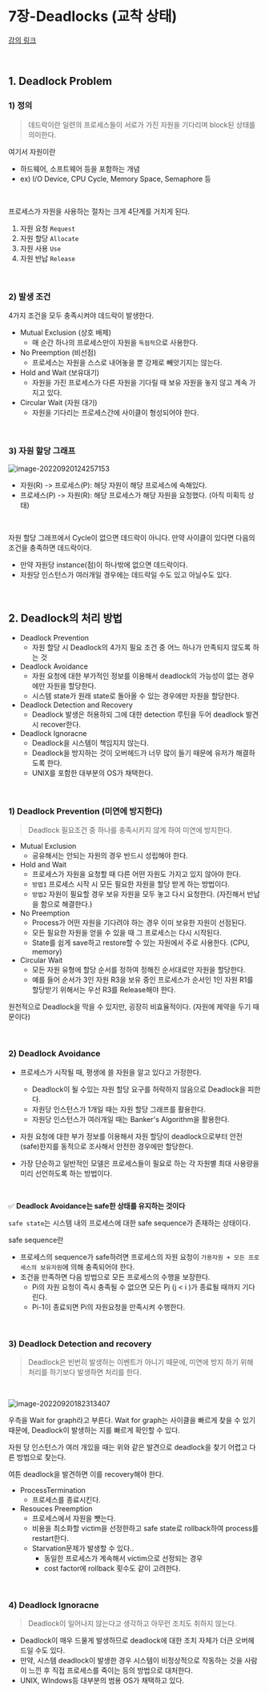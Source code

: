 # 7장-Deadlocks (교착 상태)

[강의 링크](http://www.kocw.net/home/search/kemView.do?kemId=1046323)

<br>

## 1. Deadlock Problem

### 1) 정의

> 데드락이란 일련의 프로세스들이 서로가 가진 자원을 기다리며 block된 상태를 의미한다.

여기서 자원이란

- 하드웨어, 소프트웨어 등을 포함하는 개념
- ex) I/O Device, CPU Cycle, Memory Space, Semaphore 등

<br>

프로세스가 자원을 사용하는 절차는 크게 4단계를 거치게 된다.

1. 자원 요청 `Request`
2. 자원 할당 `Allocate`
3. 자원 사용 `Use`
4. 자원 반납 `Release`

<br>

### 2) 발생 조건

4가지 조건을 모두 충족시켜야 데드락이 발생한다. 

- Mutual Exclusion (상호 배제)
  - 매 순간 하나의 프로세스만이 자원을 `독점적`으로 사용한다. 
- No Preemption (비선점)
  - 프로세스는 자원을 스스로 내어놓을 뿐 강제로 빼앗기지는 않는다.
- Hold and Wait (보유대기)
  - 자원을 가진 프로세스가 다른 자원을 기다릴 때 보유 자원을 놓지 않고 계속 가지고 있다.
- Circular Wait (자원 대기)
  - 자원을 기다리는 프로세스간에 사이클이 형성되어야 한다. 

<br>

### 3) 자원 할당 그래프

![image-20220920124257153](https://raw.githubusercontent.com/JaeKP/image_repo/main/img/image-20220920124257153.png)

- 자원(R) -> 프로세스(P): 해당 자원이 해당 프로세스에 속해있다.
- 프로세스(P) -> 자원(R): 해당 프로세스가 해당 자원을 요청했다. (아직 미획득 상태)

<br>

자원 할당 그래프에서 Cycle이 없으면 데드락이 아니다. 만약 사이클이 있다면 다음의 조건을 충족하면 데드락이다.

- 만약 자원당 instance(점)이 하나밖에 없으면 데드락이다. 
- 자원당 인스턴스가 여러개일 경우에는 데드락일 수도 있고 아닐수도 있다. 

<br>

## 2. Deadlock의 처리 방법

- Deadlock Prevention
  - 자원 할당 시 Deadlock의 4가지 필요 조건 중 어느 하나가 만족되지 않도록 하는 것
- Deadlock Avoidance
  - 자원 요청에 대한 부가적인 정보를 이용해서 deadlock의 가능성이 없는 경우에만 자원을 할당한다.
  - 시스템 state가 원래 state로 돌아올 수 있는 경우에만 자원을 할당한다. 
- Deadlock Detection and Recovery
  - Deadlock 발생은 허용하되 그에 대한 detection 루틴을 두어 deadlock 발견 시 recover한다.
- Deadlock Ignoracne
  - Deadlock을 시스템이 책임지지 않는다.
  - Deadlock을 방지하는 것이 오버헤드가 너무 많이 들기 때문에 유저가 해결하도록 한다. 
  - UNIX를 포함한 대부분의 OS가 채택한다. 

<br>

### 1) Deadlock Prevention (미연에 방지한다)

>  Deadlock 필요조건 중 하나를 충족시키지 않게 하여 미연에 방지한다.

- Mutual Exclusion
  - 공유해서는 안되는 자원의 경우 반드시 성립해야 한다. 
- Hold and Wait 
  - 프로세스가 자원을 요청할 때 다른 어떤 자원도 가지고 있지 않아야 한다. 
  - `방법1` 프로세스 시작 시 모든 필요한 자원을 할당 받게 하는 방법이다. 
  - `방법2` 자원이 필요할 경우 보유 자원을 모두 놓고 다시 요청한다. (자진해서 반납을 함으로 해결한다.)
- No Preemption
  - Process가 어떤 자원을 기다려야 하는 경우 이미 보유한 자원이 선점된다.
  - 모든 필요한 자원을 얻을 수 있을 때 그 프로세스는 다시 시작된다.
  - State를 쉽게 save하고 restore할 수 있는 자원에서 주로 사용한다. (CPU, memory)
- Circular Wait
  - 모든 자원 유형에 할당 순서를 정하여 정해진 순서대로만 자원을 할당한다. 
  - 예를 들어 순서가 3인 자원 R3을 보유 중인 프로세스가 순서인 1인 자원 R1를 할당받기 위해서는 우선 R3를 Release해야 한다. 

원천적으로 Deadlock을 막을 수 있지만, 굉장히 비효율적이다. (자원에 제약을 두기 때문이다)

<br>

### 2) Deadlock Avoidance

- 프로세스가 시작될 때, 평생에 쓸 자원을 알고 있다고 가정한다.
  -  Deadlock이 될 수있는 자원 할당 요구를 허락하지 않음으로 Deadlock을 피한다. 
  - 자원당 인스턴스가 1개일 때는 자원 할당 그래프를 활용한다. 
  - 자원당 인스턴스가 여러개일 때는 Banker's Algorithm을 활용한다. 

- 자원 요청에 대한 부가 정보를 이용해서 자원 할당이 deadlock으로부터 안전(safe)한지를 동적으로 조사해서 안전한 경우에만 할당한다.
- 가장 단순하고 일반적인 모델은 프로세스들이 필요로 하는 각 자원별 최대 사용량을 미리 선언하도록 하는 방법이다. 

<br>

✅ **Deadlock Avoidance는 safe한 상태를 유지하는 것이다**

`safe state`는 시스템 내의 프로세스에 대한 safe sequence가 존재하는 상태이다. 

safe sequence란

- 프로세스의 sequence가 safe하려면 프로세스의 자원 요청이 `가용자원 + 모든 프로세스의 보유자원`에 의해 충족되어야 한다. 
- 조건을 만족하면 다음 방법으로 모든 프로세스의 수행을 보장한다.
  - Pi의 자원 요청이 즉시 충족될 수 없으면 모든 Pj  (j < i )가 종료될 때까지 기다린다.
  - Pi-1이 종료되면 Pi의 자원요청을 만족시켜 수행한다. 

<br>

### 3) Deadlock Detection and recovery

> Deadlock은 빈번히 발생하는 이벤트가 아니기 때문에, 미연에 방지 하기 위해 처리를 하기보다 발생하면 처리를 한다. 

<br>

![image-20220920182313407](https://raw.githubusercontent.com/JaeKP/image_repo/main/img/image-20220920182313407.png)

우측을 Wait for graph라고 부른다. Wait for graph는 사이클을 빠르게 찾을 수 있기 때문에, Deadlock이 발생하는 지를 빠르게 확인할 수 있다. 

자원 당 인스턴스가 여러 개있을 때는 위와 같은 발견으로 deadlock을 찾기 어렵고 다른 방법으로 찾는다.

여튼 deadlock을 발견하면 이를 recovery해야 한다. 

- ProcessTermination
  - 프로세스를 종료시킨다. 
- Resouces Preemption
  - 프로세스에서 자원을 뺏는다. 
  - 비용을 최소화할 victim을 선정한하고 safe state로 rollback하여 process를 restart한다. 
  - Starvation문제가 발생할 수 있다..
    - 동일한 프로세스가 계속해서 victim으로 선정되는 경우
    - cost factor에 rollback 횟수도 같이 고려한다.

<br>

### 4) Deadlock Ignoracne

> Deadlock이 일어나지 않는다고 생각하고 아무런 조치도 취하지 않는다. 

- Deadlock이 매우 드물게 발생하므로 deadlock에 대한 조치 자체가 더큰 오버헤드일 수도 있다.
- 만약, 시스템 deadlock이 발생한 경우 시스템이 비정상적으로 작동하는 것을 사람이 느낀 후 직접 프로세스를 죽이는 등의 방법으로 대처한다.
- UNIX, WIndows등 대부분의 범용 OS가 채택하고 있다. 

<br>